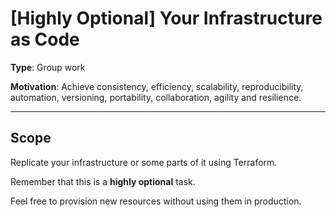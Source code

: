 # [Highly Optional] Your Infrastructure as Code

**Type**: Group work

**Motivation**: Achieve consistency, efficiency, scalability, reproducibility, automation, versioning, portability, collaboration, agility and resilience.

---

## Scope

Replicate your infrastructure or some parts of it using Terraform.

Remember that this is a **highly optional** task. 

Feel free to provision new resources without using them in production.

